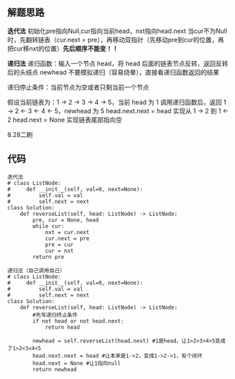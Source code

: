 ## 解题思路
 
**迭代法**
初始化pre指向Null,cur指向当前head，nxt指向head.next
当cur不为Null时，先翻转链表（cur.next = pre），再移动双指针（先移动pre到cur的位置，再把cur移nxt的位置）**先后顺序不能变！！**

**递归法**
递归函数：输入一个节点 head，将 head 后面的链表节点反转，返回反转后的头结点 newhead
不要模拟递归（容易绕晕），直接看递归函数返回的结果

递归停止条件：当前节点为空或者只剩当前一个节点

假设当前链表为：1 -> 2 -> 3 -> 4 -> 5，当前 head 为 1
调用递归函数后，返回 1 -> 2 <- 3 <- 4 <- 5，newhead 为 5
head.next.next = head 实现从 1 -> 2 到 1 <- 2
head.next = None 实现链表尾部指向空

8.28二刷






## 代码

```
迭代法
# class ListNode:
#     def __init__(self, val=0, next=None):
#         self.val = val
#         self.next = next
class Solution:
    def reverseList(self, head: ListNode) -> ListNode:
        pre, cur = None, head
        while cur:
            nxt = cur.next
            cur.next = pre
            pre = cur
            cur = nxt
        return pre
```
```
递归法（自己调用自己）
# class ListNode:
#     def __init__(self, val=0, next=None):
#         self.val = val
#         self.next = next
class Solution:
    def reverseList(self, head: ListNode) -> ListNode:
        #先写递归终止条件
        if not head or not head.next:
            return head
        
        newhead = self.reverseList(head.next) #1是head，让1>2>3>4>5变成了1>2<3<4<5
        head.next.next = head #让本来是1->2，变成1->2->1，有个闭环
        head.next = None #让1指向null
        return newhead
```



